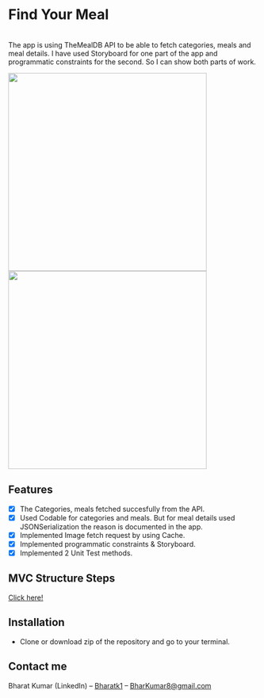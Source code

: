 
# Find Your Meal
<br />
The app is using TheMealDB API to be able to fetch categories, meals and meal details. 
I have used Storyboard for one part of the app and programmatic constraints for the second. So I can show both parts of work.
<p align="row">
<img src= "https://media.giphy.com/media/cttSNoDFjgZGcriRAh/giphy.gif?cid=790b7611743fe3ed050e7bb0693dd92e3098464f772f7322&rid=giphy.gif&ct=g" width="400" >
<img src= "https://media.giphy.com/media/qzBe5FBa9cC7OZiLDH/giphy.gif?cid=790b76116bae9c354baee2fee9d02f81716b9531ffd189b9&rid=giphy.gif&ct=g" width="400" >
</p>

## Features

- [x] The Categories, meals fetched succesfully from the API.
- [x] Used Codable for categories and meals. 
      But for meal details used JSONSerialization the reason is documented in the app.
- [x] Implemented Image fetch request by using Cache.
- [x] Implemented programmatic constraints & Storyboard. 
- [x] Implemented 2 Unit Test methods.

## MVC Structure Steps
[Click here!](https://github.com/Bharatk2/FindYourMeal/blob/main/FreeMeals/FreeMeals/Instructions/Instructions.md)

## Installation

- Clone or download zip of the repository and go to your terminal.

## Contact me

Bharat Kumar (LinkedIn) – [Bharatk1](https://www.linkedin.com/in/bharatk1/) – BharKumar8@gmail.com
